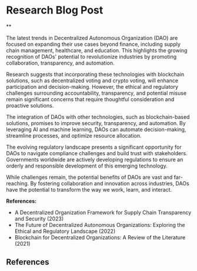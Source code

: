 # Research Blog Post

**

The latest trends in Decentralized Autonomous Organization (DAO) are focused on expanding their use cases beyond finance, including supply chain management, healthcare, and education. This highlights the growing recognition of DAOs' potential to revolutionize industries by promoting collaboration, transparency, and automation.

Research suggests that incorporating these technologies with blockchain solutions, such as decentralized voting and crypto voting, will enhance participation and decision-making. However, the ethical and regulatory challenges surrounding accountability, transparency, and potential misuse remain significant concerns that require thoughtful consideration and proactive solutions.

The integration of DAOs with other technologies, such as blockchain-based solutions, promises to improve security, transparency, and automation. By leveraging AI and machine learning, DAOs can automate decision-making, streamline processes, and optimize resource allocation.

The evolving regulatory landscape presents a significant opportunity for DAOs to navigate compliance challenges and build trust with stakeholders. Governments worldwide are actively developing regulations to ensure an orderly and responsible development of this emerging technology.

While challenges remain, the potential benefits of DAOs are vast and far-reaching. By fostering collaboration and innovation across industries, DAOs have the potential to transform the way we work, learn, and interact.

**References:**

* A Decentralized Organization Framework for Supply Chain Transparency and Security (2023)
* The Future of Decentralized Autonomous Organizations: Exploring the Ethical and Regulatory Landscape (2022)
* Blockchain for Decentralized Organizations: A Review of the Literature (2021)

## References
[1]: **References:**
